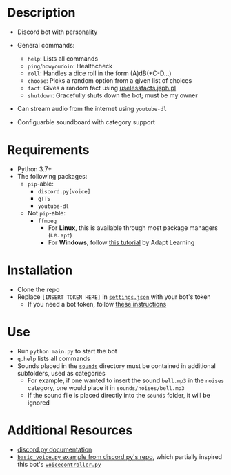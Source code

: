# Description
* Discord bot with personality
* General commands:
  * `help`: Lists all commands
  * `ping`/`howyoudoin`: Healthcheck
  * `roll`: Handles a dice roll in the form (A)dB(+C-D...)
  * `choose`: Picks a random option from a given list of choices
  * `fact`: Gives a random fact using [uselessfacts.jsph.pl](https://uselessfacts.jsph.pl)
  * `shutdown`: Gracefully shuts down the bot; must be my owner

* Can stream audio from the internet using `youtube-dl`
* Configuarble soundboard with category support

# Requirements
* Python 3.7+
* The following packages:
  * `pip`-able:
    * `discord.py[voice]`
    * `gTTS`
    * `youtube-dl`
  * Not `pip`-able:
    * `ffmpeg`
      * For **Linux**, this is available through most package managers (i.e. `apt`)
      * For **Windows**, follow [this tutorial](https://github.com/adaptlearning/adapt_authoring/wiki/Installing-FFmpeg) by Adapt Learning

# Installation
* Clone the repo
* Replace `[INSERT TOKEN HERE]` in [`settings.json`](./settings.json) with your bot's token
  * If you need a bot token, follow [these instructions](https://www.writebots.com/discord-bot-token/)

# Use
* Run `python main.py` to start the bot
* `q.help` lists all commands
* Sounds placed in the [`sounds`](./sounds) directory must be contained in additional subfolders, used as categories
  * For example, if one wanted to insert the sound `bell.mp3` in the `noises` category, one would place it in `sounds/noises/bell.mp3`
  * If the sound file is placed directly into the `sounds` folder, it will be ignored

# Additional Resources
* [discord.py documentation](https://discordpy.readthedocs.io/en/latest/api.html)
* [`basic_voice.py` example from discord.py's repo](https://github.com/Rapptz/discord.py/blob/master/examples/basic_voice.py), which partially inspired this bot's [`voicecontroller.py`](./voicecontroller.py)
